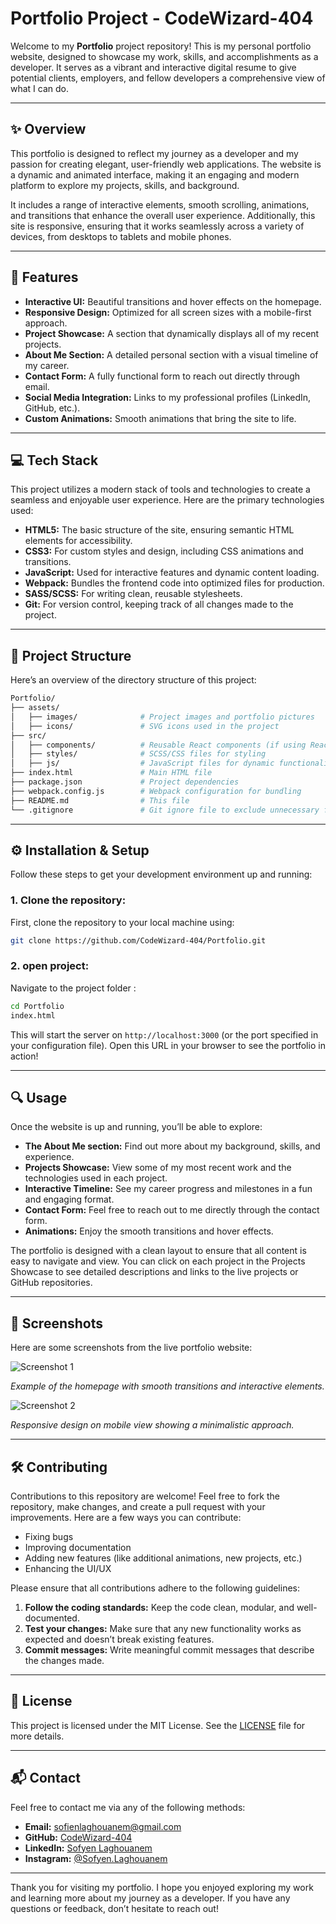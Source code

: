 # **Portfolio Project - CodeWizard-404**

Welcome to my **Portfolio** project repository! This is my personal portfolio website, designed to showcase my work, skills, and accomplishments as a developer. It serves as a vibrant and interactive digital resume to give potential clients, employers, and fellow developers a comprehensive view of what I can do.

---



## **✨ Overview**

This portfolio is designed to reflect my journey as a developer and my passion for creating elegant, user-friendly web applications. The website is a dynamic and animated interface, making it an engaging and modern platform to explore my projects, skills, and background.

It includes a range of interactive elements, smooth scrolling, animations, and transitions that enhance the overall user experience. Additionally, this site is responsive, ensuring that it works seamlessly across a variety of devices, from desktops to tablets and mobile phones.

---

## **🔧 Features**

- **Interactive UI:** Beautiful transitions and hover effects on the homepage.
- **Responsive Design:** Optimized for all screen sizes with a mobile-first approach.
- **Project Showcase:** A section that dynamically displays all of my recent projects.
- **About Me Section:** A detailed personal section with a visual timeline of my career.
- **Contact Form:** A fully functional form to reach out directly through email.
- **Social Media Integration:** Links to my professional profiles (LinkedIn, GitHub, etc.).
- **Custom Animations:** Smooth animations that bring the site to life.

---

## **💻 Tech Stack**

This project utilizes a modern stack of tools and technologies to create a seamless and enjoyable user experience. Here are the primary technologies used:

- **HTML5:** The basic structure of the site, ensuring semantic HTML elements for accessibility.
- **CSS3:** For custom styles and design, including CSS animations and transitions.
- **JavaScript:** Used for interactive features and dynamic content loading.
- **Webpack:** Bundles the frontend code into optimized files for production.
- **SASS/SCSS:** For writing clean, reusable stylesheets.
- **Git:** For version control, keeping track of all changes made to the project.

---

## **📂 Project Structure**

Here’s an overview of the directory structure of this project:

```bash
Portfolio/
├── assets/
│   ├── images/              # Project images and portfolio pictures
│   ├── icons/               # SVG icons used in the project
├── src/
│   ├── components/          # Reusable React components (if using React)
│   ├── styles/              # SCSS/CSS files for styling
│   ├── js/                  # JavaScript files for dynamic functionality
├── index.html               # Main HTML file
├── package.json             # Project dependencies
├── webpack.config.js        # Webpack configuration for bundling
├── README.md                # This file
└── .gitignore               # Git ignore file to exclude unnecessary files
```

---

## **⚙️ Installation & Setup**

Follow these steps to get your development environment up and running:

### **1. Clone the repository:**

First, clone the repository to your local machine using:

```bash
git clone https://github.com/CodeWizard-404/Portfolio.git
```

### **2. open project:**

Navigate to the project folder :

```bash
cd Portfolio
index.html
```

This will start the server on `http://localhost:3000` (or the port specified in your configuration file). Open this URL in your browser to see the portfolio in action!

---

## **🔍 Usage**

Once the website is up and running, you’ll be able to explore:

- **The About Me section:** Find out more about my background, skills, and experience.
- **Projects Showcase:** View some of my most recent work and the technologies used in each project.
- **Interactive Timeline:** See my career progress and milestones in a fun and engaging format.
- **Contact Form:** Feel free to reach out to me directly through the contact form.
- **Animations:** Enjoy the smooth transitions and hover effects.

The portfolio is designed with a clean layout to ensure that all content is easy to navigate and view. You can click on each project in the Projects Showcase to see detailed descriptions and links to the live projects or GitHub repositories.

---

## **📸 Screenshots**

Here are some screenshots from the live portfolio website:

![Screenshot 1](assets/images/screenshots/p.png)

*Example of the homepage with smooth transitions and interactive elements.*

![Screenshot 2](assets/images/screenshots/m.png)

*Responsive design on mobile view showing a minimalistic approach.*

---

## **🛠️ Contributing**

Contributions to this repository are welcome! Feel free to fork the repository, make changes, and create a pull request with your improvements. Here are a few ways you can contribute:

- Fixing bugs
- Improving documentation
- Adding new features (like additional animations, new projects, etc.)
- Enhancing the UI/UX

Please ensure that all contributions adhere to the following guidelines:

1. **Follow the coding standards:** Keep the code clean, modular, and well-documented.
2. **Test your changes:** Make sure that any new functionality works as expected and doesn’t break existing features.
3. **Commit messages:** Write meaningful commit messages that describe the changes made.

---

## **📝 License**

This project is licensed under the MIT License. See the [LICENSE](LICENSE) file for more details.

---

## **📬 Contact**

Feel free to contact me via any of the following methods:

- **Email:** sofienlaghouanem@gmail.com
- **GitHub:** [CodeWizard-404](https://github.com/CodeWizard-404)
- **LinkedIn:** [Sofyen Laghouanem](https://www.linkedin.com/in/Sofyen-laghouanem)
- **Instagram:** [@Sofyen.Laghouanem](https://www.instagram.com/Sofyen.Laghouanem)

---

Thank you for visiting my portfolio. I hope you enjoyed exploring my work and learning more about my journey as a developer. If you have any questions or feedback, don’t hesitate to reach out!

